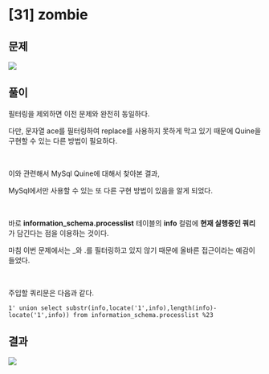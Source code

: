 

# [31] zombie

## 문제

<img  src="https://img1.daumcdn.net/thumb/R1280x0/?scode=mtistory2&fname=https%3A%2F%2Fblog.kakaocdn.net%2Fdn%2FbvYFVh%2FbtrpvS5twXG%2F4yglcpJkyzRcyyqQg3UKb0%2Fimg.png">

## 풀이

필터링을 제외하면 이전 문제와 완전히 동일하다.

다만, 문자열 ace를 필터링하여 replace를 사용하지 못하게 막고 있기 때문에 Quine을 구현할 수 있는 다른 방법이 필요하다.

<br>

이와 관련해서 MySql Quine에 대해서 찾아본 결과,

MySql에서만 사용할 수 있는 또 다른 구현 방법이 있음을 알게 되었다.

<br>

바로 **information_schema.processlist** 테이블의 **info** 컬럼에 **현재 실행중인 쿼리**가 담긴다는 점을 이용하는 것이다.

마침 이번 문제에서는 \_와 .를 필터링하고 있지 않기 때문에 올바른 접근이라는 예감이 들었다.

<br>

주입할 쿼리문은 다음과 같다.

```
1' union select substr(info,locate('1',info),length(info)-locate('1',info)) from information_schema.processlist %23
```

## 결과

<img  src="https://img1.daumcdn.net/thumb/R1280x0/?scode=mtistory2&fname=https%3A%2F%2Fblog.kakaocdn.net%2Fdn%2FLVJ7E%2Fbtrpu1ViyFr%2FvfYKBMTbclaTqnOJkAjWi0%2Fimg.png">
